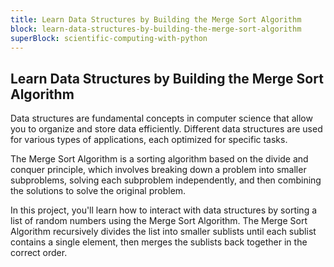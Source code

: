 ```yaml
---
title: Learn Data Structures by Building the Merge Sort Algorithm
block: learn-data-structures-by-building-the-merge-sort-algorithm
superBlock: scientific-computing-with-python
---
```


## Learn Data Structures by Building the Merge Sort Algorithm

Data structures are fundamental concepts in computer science that allow you to organize and store data efficiently. Different data structures are used for various types of applications, each optimized for specific tasks.

The Merge Sort Algorithm is a sorting algorithm based on the divide and conquer principle, which involves breaking down a problem into smaller subproblems, solving each subproblem independently, and then combining the solutions to solve the original problem.

In this project, you'll learn how to interact with data structures by sorting a list of random numbers using the Merge Sort Algorithm. The Merge Sort Algorithm recursively divides the list into smaller sublists until each sublist contains a single element, then merges the sublists back together in the correct order.
